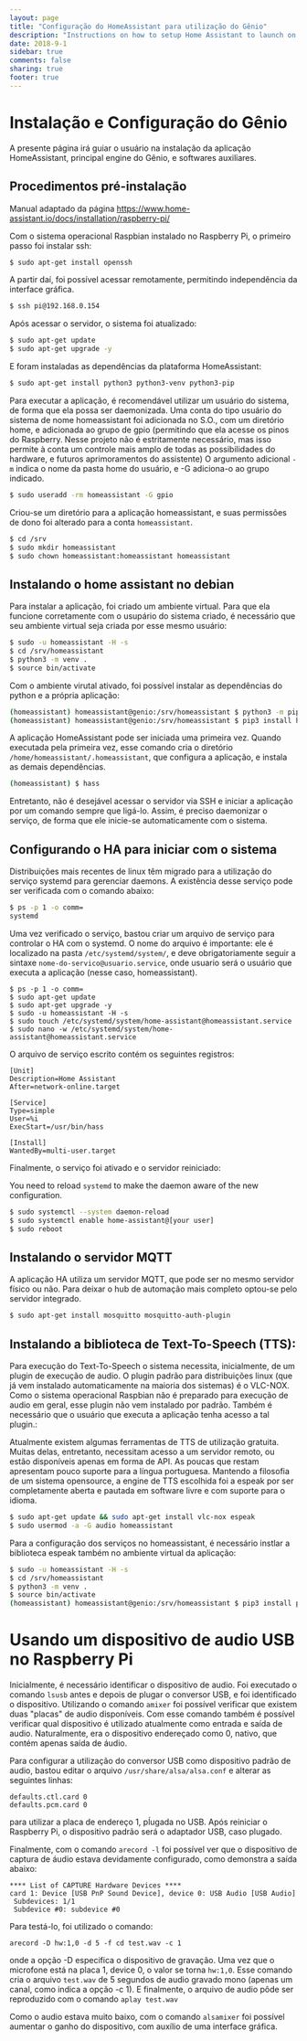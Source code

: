 ```yaml
---
layout: page
title: "Configuração do HomeAssistant para utilização do Gênio"
description: "Instructions on how to setup Home Assistant to launch on boot using systemd."
date: 2018-9-1
sidebar: true
comments: false
sharing: true
footer: true
---
```



# Instalação e Configuração do Gênio

A presente página irá guiar o usuário na instalação da aplicação HomeAssistant, principal engine do Gênio, e softwares auxiliares.


## Procedimentos pré-instalação

Manual adaptado da página https://www.home-assistant.io/docs/installation/raspberry-pi/

Com o sistema operacional Raspbian instalado no Raspberry Pi, o primeiro passo foi instalar ssh:
```bash
$ sudo apt-get install openssh
```

A partir daí, foi possível acessar remotamente, permitindo independência da interface gráfica.

```bash
$ ssh pi@192.168.0.154
```

Após acessar o servidor, o sistema foi atualizado:

```bash
$ sudo apt-get update
$ sudo apt-get upgrade -y
```

E foram instaladas as dependências da plataforma HomeAssistant:

```bash
$ sudo apt-get install python3 python3-venv python3-pip
```

Para executar a aplicação, é recomendável utilizar um usuário do sistema, de forma que ela possa ser daemonizada.
Uma conta do tipo usuário do sistema de nome homeassistant foi adicionada no S.O., com um diretório home, e adicionada ao grupo de gpio (permitindo que ela acesse os pinos do Raspberry. Nesse projeto não é estritamente necessário, mas isso permite à conta um controle mais amplo de todas as possibilidades do hardware, e futuros aprimoramentos do assistente) 
O argumento adicional `-m` indica o nome da pasta home do usuário, e -G adiciona-o ao grupo indicado. 

```bash
$ sudo useradd -rm homeassistant -G gpio
```

Criou-se um diretório para a aplicação homeassistant, e suas permissões de dono foi alterado para a conta `homeassistant`.

```bash
$ cd /srv
$ sudo mkdir homeassistant
$ sudo chown homeassistant:homeassistant homeassistant
```

## Instalando o home assistant no debian

Para instalar a aplicação, foi criado um ambiente virtual.
Para que ela funcione corretamente com o usupário do sistema criado, é necessário que seu ambiente virtual seja criada por esse mesmo usuário:

```bash
$ sudo -u homeassistant -H -s
$ cd /srv/homeassistant
$ python3 -m venv .
$ source bin/activate
```

Com o ambiente virutal ativado, foi possível instalar as dependências do python e a própria aplicação:

```bash
(homeassistant) homeassistant@genio:/srv/homeassistant $ python3 -m pip install wheel
(homeassistant) homeassistant@genio:/srv/homeassistant $ pip3 install homeassistant
```

A aplicação HomeAssistant pode ser iniciada uma primeira vez. Quando executada pela primeira vez, esse comando cria o diretório `/home/homeassistant/.homeassistant`, que configura a aplicação, e instala as demais dependências.

```bash
(homeassistant) $ hass
```

Entretanto, não é desejável acessar o servidor via SSH e iniciar a aplicação por um comando sempre que ligá-lo. Assim, é preciso daemonizar o serviço, de forma que ele inicie-se automaticamente com o sistema.


## Configurando o HA para iniciar com o sistema


Distribuições mais recentes de linux têm migrado para a utilização do serviço systemd para gerenciar daemons.
A existência desse serviço pode ser verificada com o comando abaixo:
```bash
$ ps -p 1 -o comm=
systemd
```

Uma vez verificado o serviço, bastou criar um arquivo de serviço para controlar o HA com o systemd.
O nome do arquivo é importante: ele é localizado na pasta `/etc/systemd/system/`, e deve obrigatoriamente seguir a sintaxe `nome-do-servico@usuario.service`, onde usuario será o usuário que executa a aplicação (nesse caso, homeassistant).

```shell
$ ps -p 1 -o comm=
$ sudo apt-get update
$ sudo apt-get upgrade -y
$ sudo -u homeassistant -H -s
$ sudo touch /etc/systemd/system/home-assistant@homeassistant.service
$ sudo nano -w /etc/systemd/system/home-assistant@homeassistant.service
```

O arquivo de serviço escrito contém os seguintes registros:

```
[Unit]
Description=Home Assistant
After=network-online.target

[Service]
Type=simple
User=%i
ExecStart=/usr/bin/hass

[Install]
WantedBy=multi-user.target
```

Finalmente, o serviço foi ativado e o servidor reiniciado:

You need to reload `systemd` to make the daemon aware of the new configuration.

```bash
$ sudo systemctl --system daemon-reload
$ sudo systemctl enable home-assistant@[your user]
$ sudo reboot
```

## Instalando o servidor MQTT

A aplicação HA utiliza um servidor MQTT, que pode ser no mesmo servidor físico ou não. Para deixar o hub de automação mais completo optou-se pelo servidor integrado.

```bash
$ sudo apt-get install mosquitto mosquitto-auth-plugin
```


## Instalando a biblioteca de Text-To-Speech (TTS):


Para execução do Text-To-Speech o sistema necessita, inicialmente, de um plugin de execução de audio. 
O plugin padrão para distribuições linux (que já vem instalado automaticamente na maioria dos sistemas) é o VLC-NOX. Como o sistema operacional Raspbian não é preparado para execução de audio em geral, esse plugin não vem instalado por padrão. 
Também é necessário que o usuário que executa a aplicação tenha acesso a tal plugin.:

Atualmente existem algumas ferramentas de TTS de utilização gratuita. Muitas delas, entretanto, necessitam acesso a um servidor remoto, ou estão disponíveis apenas em forma de API. As poucas que restam apresentam pouco suporte para a língua portuguesa. Mantendo a filosofia de um sistema opensource, a engine de TTS escolhida foi a espeak por ser completamente aberta e pautada em software livre e com suporte para o idioma.

```bash
$ sudo apt-get update && sudo apt-get install vlc-nox espeak
$ sudo usermod -a -G audio homeassistant
```

Para a configuração dos serviços no homeassistant, é necessário instlar a biblioteca espeak também no ambiente virtual da aplicação:

```bash
$ sudo -u homeassistant -H -s
$ cd /srv/homeassistant
$ python3 -m venv .
$ source bin/activate
(homeassistant) homeassistant@genio:/srv/homeassistant $ pip3 install pyttsx3
```

# Usando um dispositivo de audio USB no Raspberry Pi

Inicialmente, é necessário identificar o dispositivo de audio. Foi executado o comando `lsusb` antes e depois de plugar o conversor USB, e foi identificado o dispositivo. 
Utilizando o comando `amixer` foi possível verificar que existem duas "placas" de audio disponíveis. Com esse comando também é possível verificar qual dispositivo é utilizado atualmente como entrada e saída de audio. Naturalmente, era o dispositivo  endereçado como 0, nativo, que contém apenas saída de áudio. 

Para configurar a utilização do conversor USB como dispositivo padrão de audio, bastou editar o arquivo `/usr/share/alsa/alsa.conf` e alterar as seguintes linhas:

```
defaults.ctl.card 0
defaults.pcm.card 0
```
para utilizar a placa de endereço 1, pĺugada no USB. Após reiniciar o Raspberry Pi, o dispositivo padrão será o adaptador USB, caso plugado.

Finalmente, com o comando `arecord -l` foi possível ver que o dispositivo de captura de áudio estava devidamente configurado, como demonstra a saída abaixo:

```
**** List of CAPTURE Hardware Devices ****
card 1: Device [USB PnP Sound Device], device 0: USB Audio [USB Audio]
 Subdevices: 1/1
 Subdevice #0: subdevice #0
```

Para testá-lo, foi utilizado o comando:

```
arecord -D hw:1,0 -d 5 -f cd test.wav -c 1
```
onde a opção -D especifica o dispositivo de gravação. Uma vez que o microfone está na placa 1, device 0, o valor se torna `hw:1,0`. Esse comando cria o arquivo  `test.wav` de 5 segundos de audio gravado mono (apenas um canal, como indica a opção -c 1). E finalmente, o arquivo de audio pôde ser reproduzido com o comando `aplay test.wav`

Como o audio estava muito baixo, com o comando `alsamixer` foi possível aumentar o ganho do dispositivo, com auxílio de uma interface gráfica.




